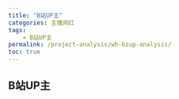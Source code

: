 ```yaml
---
title: "B站UP主"
categories: 主播网红
tags:
    - B站UP主
permalink: /project-analysis/wh-bzup-analysis/
toc: true
---
```


## B站UP主


